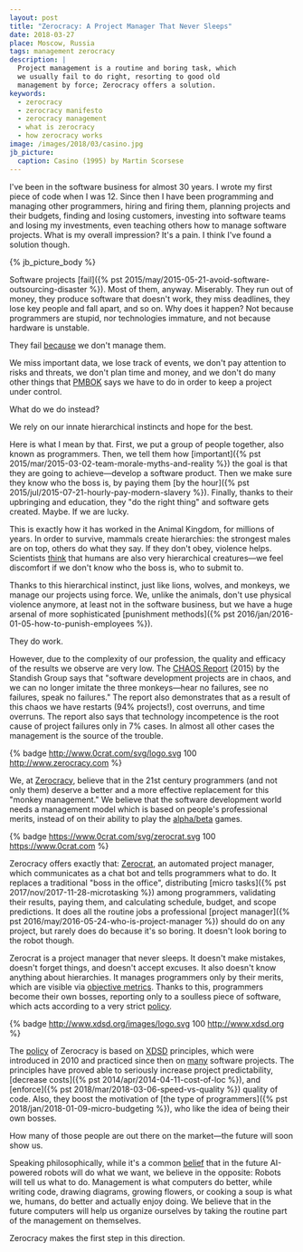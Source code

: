 ```yaml
---
layout: post
title: "Zerocracy: A Project Manager That Never Sleeps"
date: 2018-03-27
place: Moscow, Russia
tags: management zerocracy
description: |
  Project management is a routine and boring task, which
  we usually fail to do right, resorting to good old
  management by force; Zerocracy offers a solution.
keywords:
  - zerocracy
  - zerocracy manifesto
  - zerocracy management
  - what is zerocracy
  - how zerocracy works
image: /images/2018/03/casino.jpg
jb_picture:
  caption: Casino (1995) by Martin Scorsese
---
```


I've been in the software business for almost 30 years. I wrote my first piece of code
when I was 12. Since then I have been programming and managing other programmers,
hiring and firing them, planning projects and their budgets, finding and losing
customers, investing into software teams and losing my investments,
even teaching others how to manage software projects. What is my overall
impression? It's a pain. I think I've found a solution though.

<!--more-->

{% jb_picture_body %}

Software projects [fail]({% pst 2015/may/2015-05-21-avoid-software-outsourcing-disaster %}).
Most of them, anyway. Miserably. They run out of money, they
produce software that doesn't work, they miss deadlines, they
lose key people and fall apart, and so on.
Why does it happen? Not because programmers are stupid, nor technologies immature, and not because
hardware is unstable.

They fail [because](https://www.infoq.com/articles/software-failure-reasons) we don't manage them.

We miss important data, we lose track of events, we don't pay attention
to risks and threats, we don't plan time and money, and we don't do many other
things that [PMBOK](https://en.wikipedia.org/wiki/Project_Management_Body_of_Knowledge)
says we have to do in order to keep a project under control.

What do we do instead?

We rely on our innate hierarchical instincts and hope for the best.

Here is what I mean by that.
First, we put a group of people together, also known as programmers. Then,
we tell them how [important]({% pst 2015/mar/2015-03-02-team-morale-myths-and-reality %})
the goal is that they are going to achieve&mdash;develop
a software product. Then we make sure they know who the boss is, by paying
them [by the hour]({% pst 2015/jul/2015-07-21-hourly-pay-modern-slavery %}).
Finally, thanks to their upbringing and education,
they "do the right thing" and software gets created. Maybe. If we are lucky.

This is exactly how it has worked in the Animal Kingdom, for millions of years.
In order to survive, mammals create hierarchies: the strongest males are on top, others
do what they say. If they don't obey, violence helps. Scientists [think](https://www.ncbi.nlm.nih.gov/pubmed/26133375)
that humans are also very hierarchical creatures&mdash;we feel discomfort
if we don't know who the boss is, who to submit to.

Thanks to this hierarchical instinct, just like lions, wolves, and monkeys,
we manage our projects using force.
We, unlike the animals, don't use physical violence anymore, at least not in the software business, but
we have a huge arsenal of more sophisticated
[punishment methods]({% pst 2016/jan/2016-01-05-how-to-punish-employees %}).

They do work.

However, due to the complexity of our profession, the quality
and efficacy of the results we observe are very low.
The [CHAOS Report](https://www.projectsmart.co.uk/white-papers/chaos-report.pdf) (2015)
by the Standish Group says that "software development projects
are in chaos, and we can no longer imitate the three monkeys&mdash;hear no failures,
see no failures, speak no failures." The report also demonstrates that as a
result of this chaos we have restarts (94% projects!), cost overruns, and time
overruns. The report also says that technology incompetence is the root cause of project failures only in
7% cases. In almost all other cases the management is the source of the trouble.

{% badge http://www.0crat.com/svg/logo.svg 100 http://www.zerocracy.com %}

We, at [Zerocracy](http://www.zerocracy.com),
believe that in the 21st century programmers (and not only them) deserve
a better and a more effective replacement for this
"monkey management." We believe that the software development world
needs a management model which is based
on people's professional merits, instead of on their ability to play
the [alpha/beta](https://en.wikipedia.org/wiki/Alpha_%28ethology%29) games.

{% badge https://www.0crat.com/svg/zerocrat.svg 100 https://www.0crat.com %}

Zerocracy offers exactly that: [Zerocrat](https://www.0crat.com), an automated project manager, which
communicates as a chat bot and tells programmers what to do.
It replaces a traditional "boss in the office",
distributing [micro tasks]({% pst 2017/nov/2017-11-28-microtasking %})
among programmers, validating their results,
paying them, and calculating schedule, budget, and scope predictions. It does
all the routine jobs a professional [project manager]({% pst 2016/may/2016-05-24-who-is-project-manager %})
should do on any project, but rarely does do because it's so boring.
It doesn't look boring to the robot though.

Zerocrat is a project manager that never sleeps. It doesn't make mistakes,
doesn't forget things, and doesn't accept excuses.
It also doesn't know anything about hierarchies. It manages programmers
only by their merits, which are visible via [objective metrics](https://www.0crat.com/team).
Thanks to this, programmers become their own bosses, reporting only to a soulless piece of software,
which acts according to a very strict [policy](http://www.zerocracy.com/policy.html).

{% badge http://www.xdsd.org/images/logo.svg 100 http://www.xdsd.org %}

The [policy](http://www.zerocracy.com/policy.html)
of Zerocracy is based on [XDSD](http://www.xdsd.org) principles,
which were introduced in 2010 and practiced since then on [many](https://www.youtube.com/watch?v=qRZYJGYdrwk)
software projects. The principles have proved able to seriously increase project
predictability, [decrease costs]({% pst 2014/apr/2014-04-11-cost-of-loc %}),
and [enforce]({% pst 2018/mar/2018-03-06-speed-vs-quality %})
quality of code. Also, they boost the motivation of [the type of programmers]({% pst 2018/jan/2018-01-09-micro-budgeting %}),
who like the idea of being their own bosses.

How many of those people are out there
on the market&mdash;the future will soon show us.

Speaking philosophically, while it's a common
[belief](https://www.forbes.com/sites/quora/2017/12/18/artificial-intelligence-will-change-the-job-landscape-forever-heres-how-to-prepare/)
that in the future AI-powered robots will do what we want,
we believe in the opposite: Robots will tell us what to do. Management is
what computers do better, while writing code, drawing diagrams, growing flowers,
or cooking a soup is what we, humans, do better and actually enjoy doing.
We believe that in the future computers will help us organize
ourselves by taking the routine part of the management on themselves.

Zerocracy makes the first step in this direction.
